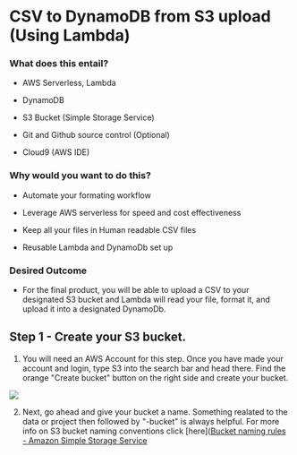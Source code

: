 # CSV to DynamoDB from S3 upload (Using Lambda)

### What does this entail?

- AWS Serverless, Lambda

- DynamoDB

- S3 Bucket (Simple Storage Service)

- Git and Github  source control (Optional)

- Cloud9 (AWS IDE)

### Why would you want to do this?

- Automate your formating workflow

- Leverage AWS serverless for speed and cost effectiveness

- Keep all your files in Human readable CSV files

- Reusable Lambda and DynamoDb set up

### Desired Outcome

- For the final product, you will be able to upload a CSV to your designated S3 bucket and Lambda will read your file, format it, and upload it into a designated DynamoDb. 



## Step 1 - Create your S3 bucket.

1.  You will need an AWS Account for this step. Once you have made your account and login, type S3 into the search bar and head there. Find the  orange "Create bucket" button on the right side and create your bucket.  
   
   
   
   ![](C:\Portfolio\Amazon%20Projects\Test%20-%20S3-Lambda-DynamoDB\Read%20Me%20Screenshots\createS3bucket.jpg)  
   
   

2. Next, go ahead and give your bucket a name. Something realated to the data or project then followed by "-bucket" is always helpful. For more info on S3 bucket naming conventions click [here]([Bucket naming rules - Amazon Simple Storage Service</title><meta name="viewport" content="width=device-width,initial-scale=1" /><meta name="assets_root" content="/assets" /><meta name="target_state" content="bucketnamingrules" /><meta name="default_state" content="bucketnamingrules" /><link rel="icon" type="image/ico" href="/assets/images/favicon.ico" /><link rel="shortcut icon" type="image/ico" href="/assets/images/favicon.ico" /><link rel="canonical" href="https://docs.aws.amazon.com/AmazonS3/latest/userguide/bucketnamingrules.html" /><meta name="description" content="Learn about the rules for naming Amazon S3 buckets." /><meta name="deployment_region" content="IAD" /><meta name="product" content="Amazon Simple Storage Service" /><meta name="guide" content="User Guide" /><meta name="abstract" content="Learn how to use Amazon Simple Storage Service (Amazon S3) to store and retrieve any amount of data from anywhere. This guide explains Amazon S3 concepts, such as buckets, objects, and related configurations, and includes code examples for common operations." /><meta name="guide-locale" content="en_us" /><meta name="tocs" content="toc-contents.json" /><meta name="feedback-item" content="S3" /><meta name="this_doc_product" content="Amazon Simple Storage Service" /><meta name="this_doc_guide" content="User Guide" /><script defer="" src="/assets/r/vendor4.js?version=2021.12.02"></script><script defer="" src="/assets/r/vendor3.js?version=2021.12.02"></script><script defer="" src="/assets/r/vendor1.js?version=2021.12.02"></script><script defer="" src="/assets/r/awsdocs-common.js?version=2021.12.02"></script><script defer="" src="/assets/r/awsdocs-doc-page.js?version=2021.12.02"></script><link href="/assets/r/vendor4.css?version=2021.12.02" rel="stylesheet" /><link href="/assets/r/awsdocs-common.css?version=2021.12.02" rel="stylesheet" /><link href="/assets/r/awsdocs-doc-page.css?version=2021.12.02" rel="stylesheet" /><script async="" id="awsc-panorama-bundle" type="text/javascript" src="https://prod.pa.cdn.uis.awsstatic.com/panorama-nav-init.js" data-config="{'appEntity':'aws-documentation','region':'us-east-1','service':'s3'}"></script><meta id="panorama-serviceSubSection" value="User Guide" /><meta id="panorama-serviceConsolePage" value="Bucket naming rules" /></head><body ng-csp="no-unsafe-eval" class="awsdocs awsui"><div class="awsdocs-container"><awsdocs-header></awsdocs-header><awsui-app-layout id="app-layout" class="awsui-util-no-gutters" ng-controller="ContentController as $ctrl" header-selector="awsdocs-header" navigation-hide="false" navigation-width="$ctrl.navWidth" navigation-open="$ctrl.navOpen" navigation-change="$ctrl.onNavChange($event)" tools-hide="$ctrl.hideTools" tools-width="$ctrl.toolsWidth" tools-open="$ctrl.toolsOpen" tools-change="$ctrl.onToolsChange($event)"><div id="guide-toc" dom-region="navigation"><awsdocs-toc></awsdocs-toc></div><div id="main-column" dom-region="content" tabindex="-1"><awsdocs-view class="awsdocs-view"><div id="awsdocs-content"><head><title>Bucket naming rules - Amazon Simple Storage Service](https://docs.aws.amazon.com/AmazonS3/latest/userguide/bucketnamingrules.html))(One thing to note, names must be globally unique, so time to be creative!)
   
   ![](C:\Portfolio\Amazon%20Projects\Test%20-%20S3-Lambda-DynamoDB\Read%20Me%20Screenshots\CreateBucketScreenshot.PNG)  
   
   

3. The Default settings for your bucket are okay so once you have picked out a name, head to the bottom of the page and click the orange "Create bucket" button again.  
   
   

## Step 2 - Create Cloud9 Environment

1. These steps are very similar to creating your S3 bucket. Navigate to "Cloud9" using the AWS searchbar inside your account. In the same spot as the "Create bucket" button from the previous step, there should be an orange "Create enviromnet" button.

2. Again, you will have to create a name and the defualt settings are good for this project. Just make sure you are using "t2.micro" as your EC2 instance type so that you don't inccur any charges. Click create at the bottom.  
   
   
   
   ![](C:\Portfolio\Amazon%20Projects\Test%20-%20S3-Lambda-DynamoDB\Read%20Me%20Screenshots\InstanceTypeScreenShot.PNG)  

3. AWS will start creating your enviorment, this may take a few minutes. Click on your environment, once it is finished it will show a green "Ready" status check and you can click the "Open in Cloud9" button in the top right.    
   
   
   
   ![](C:\Portfolio\Amazon%20Projects\Test%20-%20S3-Lambda-DynamoDB\Read%20Me%20Screenshots\OpenCloud9.PNG)

4. Your Cloud9 environment is now ready to go! We will be using the terminal at the bottom to set up our DynamoDb table and source control ()
   
   

## Step 3 - Create your DynamoDb Table

1.  In order to create our DynamoDB table, we are going to use the AWS CLI in Cloud9. If you would rather set up your table using the AWS Management Console (How we set up our S3 bucket) that also works but won't be covered here. 

2. There are many options to creating a table, if you would like to view them all, you can [[create-table &mdash; AWS CLI 1.27.49 Command Reference](https://docs.aws.amazon.com/cli/latest/reference/dynamodb/create-table.html)](here). What you need will depend on the data you want to read. I will be using the required commands plus "provisioned throughput" and "region". 

3.  <img title="" src="file:///C:/Portfolio/Amazon%20Projects/Test%20-%20S3-Lambda-DynamoDB/Read%20Me%20Screenshots/CreateDynamoDb.PNG" alt="" width="670">
   
   All of this needs to be called in the same command, so I will walk through what each section means then you can customize to your needs.

4. Start off with the command and follow it with the table name. This can be anything you need. 

5. Attribute-Definitions: This describes the attritube for the key schema in the table. It is followed by its data type. In my case, both are "S" for string. The other two options are "N" for number and "B" for Binary. 

6. Key-Schema: This defines what will be your Partition and Sort Key. Only a partition key is needed but a sort key can be added to help orgainze/search for data. In my case, ShipClass is my Partition key (HASH) and Registry is my sort key (RANGE). When choosing your Partition key it is best to choose something that is somewhat balanced in distribution across the dataset. You can find an in depth guide for choosing a Partition key [here].([Choosing the Right DynamoDB Partition Key | AWS Database Blog](https://aws.amazon.com/blogs/database/choosing-the-right-dynamodb-partition-key/))

7. Finally, I add "provisioned throughput" and "region" commands just as a safe guard. The recommend RCUs and WCUs are 5 for free tier, but this will increase with the size and scope of your data set. It is always important to make sure you are operating in the same region or else it can cause unneccesary problems.

  

## Step 4 - Creating your Lambda Function

1. This is where the heavy lifting of the project is done. I will break down the Lambda function into parts and explain each one. First you will need to create your Lambda function in the AWS Mangemnet Console. Here you will give it a name and need to change the Runtime to "Python 3.9". After that, create the function.
   
   ![](C:\Portfolio\Amazon%20Projects\Test%20-%20S3-Lambda-DynamoDB\Read%20Me%20Screenshots\CreateLambdaFunc.PNG)

2. You should be taken too this screen, this is where we will put our code.
   
   ![](C:\Portfolio\Amazon%20Projects\Test%20-%20S3-Lambda-DynamoDB\Read%20Me%20Screenshots\LambdaStartScreen.PNG)

3.  Let's look at the first snippet of our code. These are the imported python libraries that we will need for this project. CSV library will help us read our csv file. Boto3 library will let us use python aws commands. 
   
   ```python
   import csv
   import boto3
   ```

4. Here we first define our Partition and Sort keys. Next we define our Lambda Function. Specify the region we are in. And finally, initialize an empyt list that we will use later for our CSV file.  (All other code should be under lambda_handler)
   
   ```python
   PARTITION_KEY = "ShipClass"
   SORT_KEY = "Registry"
   
   def lambda_handler(event, context):
       region = "us-east-1"
       record_list = []
   ```

5. Next, we need to define our resources. We create our classes for s3 and dynamodb through boto3 in the top two lines. After that we specifiy the bucket name and key which we will be pulling from. 
   
   ```python
   s3 = boto3.client("s3")
   dynamodb = boto3.client("dynamodb", region_name = region)
       
   bucket = event["Records"][0]["s3"]["bucket"]["name"]
   key = event["Records"][0]["s3"]["object"]["key"]
   ```

6. Our next step is to actually read the CSV file. First, we get the csv file using the s3.get_object command. Next we assign that file to our empty list and read it. Lastly, utilize our CSV library by passing in our csv file using the "record_list" we just stored it in. It is important to note that I used ".DictReader" here beause my data set included headers. If your data set doesn't include headers then just use ".Reader"
   
   ```python
   csv_file = s3.get_object(Bucket = bucket, Key = key)
   
   record_list = csv_file["Body"].read().decode("utf-8").split("\n")
   
   csv_reader = csv.DictReader(record_list, delimiter=",", quotechar='"')
   ```

7. For the last part of code, we will use a for loop to format all of the data and import it into dynamoDB. At the start of the for loop we separate the data in the 4 desired categories. In my case, it is name, registry, ship_class, and description. 
   
   Now it is time to put our data into dynamodb! The two required parameters for the Put_Item command are TableName and Item. TableName is straight forward, so lets dive into Put_Item. 
   
   Inside Item, We feed our separated data into their prospective categories. The most important aspect to note is the Partition and Sort key variables. If you just put strings for "registry" and "ship_class" dyanmoDb will overwrite your data. When this happens only the last item from your data set will appear in DynamoDb. This is becuase either the Partition Key or Sort Key needs to be unique for it to count as a new piece of data. If this fails, the try block prints us back "Failed".
   
   ```python
   for row in csv_reader:
       name = row["name"]
       registry = row["registry"]
       ship_class = row["ship_class"]
       description = row["description"]
       
       try:
           add_to_db = dynamodb.put_item(
               TableName = "Starships"
               Item = {
                   "name" : {"S" : str(name)},
                   SORT_KEY : {"S" : str(registry)},
                   PARTITION_KEY : {"S" : str(ship_class)},
                   "description" : {"S" : str(description)},
                       })
       except Exception as e: 
           print("Failed")
   ```

8.  Finally, hook up your S3 bucket to your lambda function. Above your code click the "+ Add trigger" button. Next pick S3, and the name of the bucket that you will be uploading to. 

## Step 5 - Using Git and Github (Optional)

1. If you would like to upload your code/steps to github you can do that through Cloud9

2. In the terminal, run the commands
   
   ```bash
   git config --global user.name "YourUsername"
   git config --global user.email "YourEmail"
   
   
   git clone "URLforREPO"
   ```

3. Next, you will be asked for your username and password. Enter your github username and use a Github PAT (Personal Access Token) for your password.

4. Finally, lets commit your changes. After these commands your github will be up to date!
   
   ```bash
   git add .
   git commit -m "Your commit message"
   git push
   ```

# That's all fokes! Thank you for taking the time to read my guide and I hope it helped!


